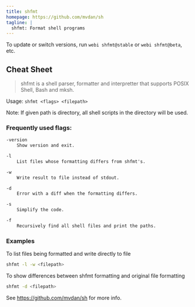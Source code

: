 ```yaml
---
title: shfmt
homepage: https://github.com/mvdan/sh
tagline: |
  shfmt: Format shell programs
---
```


To update or switch versions, run `webi shfmt@stable` or `webi shfmt@beta`, etc.

## Cheat Sheet

> shfmt is a shell parser, formatter and interpretter that supports POSIX Shell,
> Bash and mksh.

Usage: `shfmt <flags> <filepath>`

Note: If given path is directory, all shell scripts in the directory will be
used.

### Frequently used flags:

```txt
-version
	Show version and exit.

-l
	List files whose formatting differs from shfmt's.

-w
	Write result to file instead of stdout.

-d
	Error with a diff when the formatting differs.

-s
	Simplify the code.

-f
	Recursively find all shell files and print the paths.
```

### Examples

To list files being formatted and write directly to file

```bash
shfmt -l -w <filepath>
```

To show differences between shfmt formatting and original file formatting

```bash
shfmt -d <filepath>
```

See https://github.com/mvdan/sh for more info.
